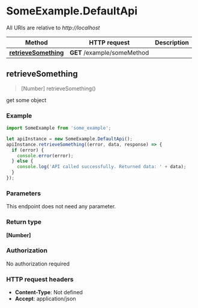 # SomeExample.DefaultApi

All URIs are relative to *http://localhost*

Method | HTTP request | Description
------------- | ------------- | -------------
[**retrieveSomething**](DefaultApi.md#retrieveSomething) | **GET** /example/someMethod | 



## retrieveSomething

> [Number] retrieveSomething()



get some object

### Example

```javascript
import SomeExample from 'some_example';

let apiInstance = new SomeExample.DefaultApi();
apiInstance.retrieveSomething((error, data, response) => {
  if (error) {
    console.error(error);
  } else {
    console.log('API called successfully. Returned data: ' + data);
  }
});
```

### Parameters

This endpoint does not need any parameter.

### Return type

**[Number]**

### Authorization

No authorization required

### HTTP request headers

- **Content-Type**: Not defined
- **Accept**: application/json

